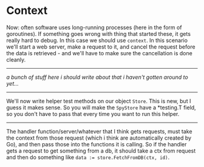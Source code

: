 # Context

Now: often software uses long-running processes (here in the form of goroutines). If something goes wrong with thing that started these, it gets really hard to debug. In this case we should use `context`.
In this scenario we'll start a web server, make a request to it, and cancel the request before the data is retrieved - and we'll have to make sure the cancellation is done cleanly.

---

*a bunch of stuff here i should write about that i haven't gotten around to yet...* 

--- 

We'll now write helper test methods on our object `Store`. This is new, but I guess it makes sense. So you will make the `SpyStore` have a *testing.T field, so you don't have to pass that every time you want to run this helper.

---

The handler function/server/whatever that I think gets requests, must take the context from those request (which i think are automatically created by Go), and then pass those into the functions it is calling. So if the handler gets a request to get something from a db, it should take a ctx from request and then do something like `data := store.FetchFromDB(ctx, id)`. 